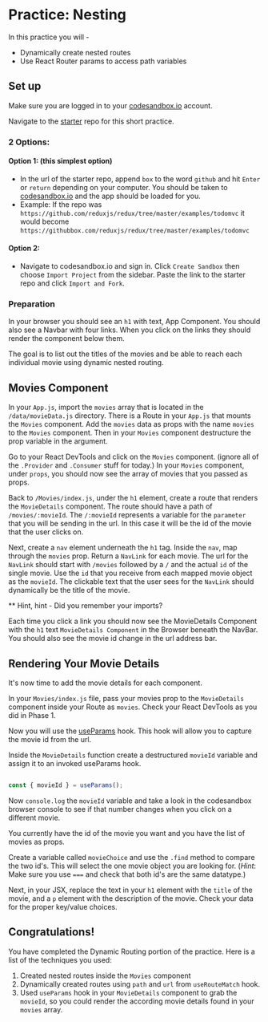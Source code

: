 # Practice: Nesting

In this practice you will -

- Dynamically create nested routes
- Use React Router params to access path variables

## Set up

Make sure you are logged in to your [codesandbox.io][code-sandbox] account.

Navigate to the [starter][starter] repo for this short practice.

### 2 Options:

#### Option 1: (this simplest option)

- In the url of the starter repo, append `box` to the word `github` and hit
  `Enter` or `return` depending on your computer. You should be taken to
  [codesandbox.io][code-sandbox] and the app should be loaded for you.
- Example: If the repo was
  `https://github.com/reduxjs/redux/tree/master/examples/todomvc` it would
  become `https://githubbox.com/reduxjs/redux/tree/master/examples/todomvc`

#### Option 2:

- Navigate to codesandbox.io and sign in. Click `Create Sandbox` then choose
 `Import Project` from the sidebar. Paste the link to the starter repo and
 click `Import and Fork`.

### Preparation

In your browser you should see an `h1` with text, App Component. You should also
see a Navbar with four links. When you click on the links they should render the
component below them.

The goal is to list out the titles of the movies and be able to reach each
individual movie using dynamic nested routing.

## Movies Component

In your `App.js`, import the `movies` array that is located in the
`/data/movieData.js` directory. There is a Route in your `App.js` that mounts
the `Movies` component. Add the `movies` data as props with the name `movies` to
the `Movies` component. Then in your `Movies` component destructure the prop
variable in the argument.

Go to your React DevTools and click on the `Movies` component. (ignore all of
the `.Provider` and `.Consumer` stuff for today.) In your `Movies` component,
under `props`, you should now see the array of movies that you passed as props.

Back to `/Movies/index.js`, under the `h1` element, create a route that renders
the `MovieDetails` component. The route should have a path of
`/movies/:movieId`. The `/:movieId` represents a variable for the `parameter`
that you will be sending in the url. In this case it will be the id of the movie
that the user clicks on.

Next, create a `nav` element underneath the `h1` tag. Inside the `nav`, map
through the `movies` prop. Return a `NavLink` for each movie. The url for the
`NavLink` should start with `/movies` followed by a `/` and the actual `id` of
the single movie. Use the `id` that you receive from each mapped movie object as
the `movieId`. The clickable text that the user sees for the `NavLink` should
dynamically be the title of the movie.

\*\* Hint, hint - Did you remember your imports?

Each time you click a link you should now see the MovieDetails Component with
the `h1` text `MovieDetails Component` in the Browser beneath the NavBar. You
should also see the movie id change in the url address bar.

## Rendering Your Movie Details

It's now time to add the movie details for each component.

In your `Movies/index.js` file, pass your movies prop to the `MovieDetails`
component inside your Route as `movies`. Check your React DevTools as you did in
Phase 1.

Now you will use the [useParams][use-params] hook. This hook will allow you to
capture the movie id from the url.

Inside the `MovieDetails` function create a destructured `movieId` variable and
assign it to an invoked useParams hook.

```js

const { movieId } = useParams();

```

Now `console.log` the `movieId` variable and take a look in the codesandbox browser console
to see if that number changes when you click on a different movie.

You currently have the id of the movie you want and you have the list of movies
as props.

Create a variable called `movieChoice` and use the `.find` method to compare the
two id's. This will select the one movie object you are looking for. (_Hint_:
Make sure you use `===` and check that both id's are the same datatype.)

Next, in your JSX, replace the text in your `h1` element with the `title` of
the movie, and a `p` element with the description of the movie. Check your
data for the proper key/value choices.

## Congratulations!

You have completed the Dynamic Routing portion of the practice. Here is a list
of the techniques you used:

1. Created nested routes inside the `Movies` component
2. Dynamically created routes using `path` and `url` from `useRouteMatch` hook.
3. Used `useParams` hook in your `MovieDetails` component to grab the `movieId`,
   so you could render the according movie details found in your `movies` array.

[starter]: https://github.com/orgs/appacademy-starters/repositories?type=all
[use-params]: https://reactrouter.com/web/api/Hooks/useparams 
[code-sandbox]:http://www.codesandbox.io